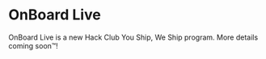 # OnBoard Live

OnBoard Live is a new Hack Club You Ship, We Ship program. More details coming soon™️!
